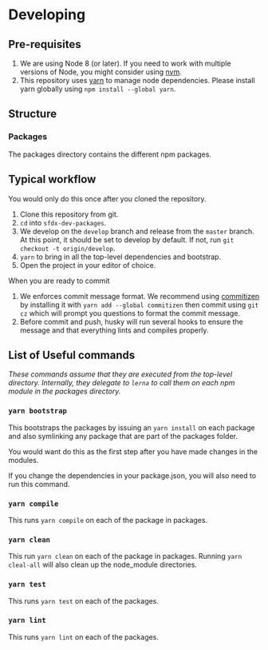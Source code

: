 # Developing

## Pre-requisites

1. We are using Node 8 (or later). If you need to work with multiple versions of Node, you
   might consider using [nvm](https://github.com/creationix/nvm).
1. This repository uses [yarn](https://yarnpkg.com/) to manage node dependencies. Please install yarn globally using `npm install --global yarn`.

## Structure

### Packages

The packages directory contains the different npm packages.

## Typical workflow

You would only do this once after you cloned the repository.

1. Clone this repository from git.
1. `cd` into `sfdx-dev-packages`.
1. We develop on the `develop` branch and release from the `master` branch. At
   this point, it should be set to develop by default. If not, run
   `git checkout -t origin/develop`.
1. `yarn` to bring in all the top-level dependencies and bootstrap.
1. Open the project in your editor of choice.

When you are ready to commit

1. We enforces commit message format. We recommend using [commitizen](https://github.com/commitizen/cz-cli) by installing it with `yarn add --global commitizen` then commit using `git cz` which will prompt you questions to format the commit message.
1. Before commit and push, husky will run several hooks to ensure the message and that everything lints and compiles properly.

## List of Useful commands

_These commands assume that they are executed from the top-level directory.
Internally, they delegate to `lerna` to call them on each npm module in the
packages directory._

### `yarn bootstrap`

This bootstraps the packages by issuing an `yarn install` on each package and
also symlinking any package that are part of the packages folder.

You would want do this as the first step after you have made changes in the
modules.

If you change the dependencies in your package.json, you will also need to run
this command.

### `yarn compile`

This runs `yarn compile` on each of the package in packages.

### `yarn clean`

This run `yarn clean` on each of the package in packages. Running `yarn cleal-all` will also clean up the node_module directories.

### `yarn test`

This runs `yarn test` on each of the packages.

### `yarn lint`

This runs `yarn lint` on each of the packages.
